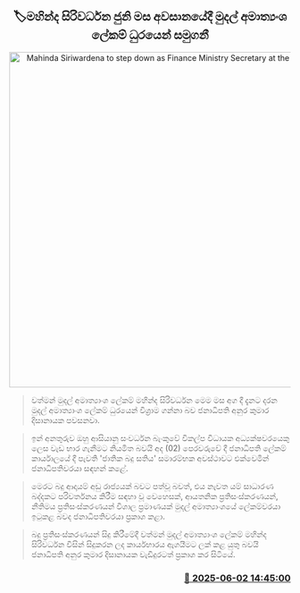 <p align='center'><b><h2 align='center' title='Mahinda Siriwardena to step down as Finance Ministry Secretary at the end of June'>🏷මහින්ද සිරිවර්ධන ජුනි මස අවසානයේදී මුදල් අමාත්‍යංශ ලේකම් ධුරයෙන් සමුගනී</h2></b></p>
<p align='center'><img src='https://helakuru.sgp1.cdn.digitaloceanspaces.com/esana/images/lib/mahinda-siriwardana-2389.jpg' width='600' alt='Mahinda Siriwardena to step down as Finance Ministry Secretary at the end of June'></p>

> වත්මන් මුදල් අමාත්‍යාංශ ලේකම් මහින්ද සිරිවර්ධන මෙම මස අග දී දැනට දරන මුදල් අමාත්‍යාංශ ලේකම් ධුරයෙන් විශ්‍රාම ගන්නා බව ජනාධිපති අනුර කුමාර දිසානායක පවසනවා.

> ඉන් අනතුරුව ඔහු ආසියානු සංවර්ධන බැංකුවේ විකල්ප විධායක අධ්‍යක්ෂවරයෙකු ලෙස වැඩ භාර ගැනීමට නියමිත බවයි අද (02) පෙරවරුවේ දී ජනාධිපති ලේකම් කාර්යාලයේ දී පැවති 'ජාතික බදු සතිය' සමාරම්භක අවස්ථාවට එක්වෙමින් ජනාධිපතිවරයා සඳහන් කළේ.

> මෙරට බදු ආදායම් අඩු රාජ්‍යයක් බවට පත්වූ බවත්, එය නැවත යම් සාධාරණ බද්දකට පරිවර්තනය කිරීම සඳහා වූ වෙහෙසක්, ආයතනික ප්‍රතිසංස්කරණයන්, නීතිමය ප්‍රතිසංස්කරණයන් විශාල ප්‍රමාණයක් මුදල් අමාත්‍යාංශයේ ලේකම්වරයා ඉටුකළ බවද ජනාධිපතිවරයා ප්‍රකාශ කළා.

> බදු ප්‍රතිසංස්කරණයන් සිදු කිරීමේදී වත්මන් මුදල් අමාත්‍යාංශ ලේකම් මහින්ද සිරිවර්ධන විසින් සිදුකරන ලද කාර්යභාරය ඇගයීමට ලක් කළ යුතු බවයි ජනාධිපති අනුර කුමාර දිසානායක වැඩිදුරටත් ප්‍රකාශ කර සිටියේ.



<h3 align='right'><a href='https://www.helakuru.lk/esana/p/110617/'>📅 2025-06-02 14:45:00</a></h3>
